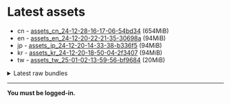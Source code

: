 # Latest assets
- cn - [assets_cn_24-12-28-16-17-06-54bd34](https://github.com/ArknightsAssets/NewAssets/actions/runs/12533823006/artifacts/2368994229) (654MiB)
- en - [assets_en_24-12-20-22-21-35-30698a](https://github.com/ArknightsAssets/NewAssets/actions/runs/12466939089/artifacts/2355826059) (94MiB)
- jp - [assets_jp_24-12-20-14-33-38-b336f5](https://github.com/ArknightsAssets/NewAssets/actions/runs/12466939089/artifacts/2355828452) (94MiB)
- kr - [assets_kr_24-12-20-18-50-04-2f3407](https://github.com/ArknightsAssets/NewAssets/actions/runs/12466939089/artifacts/2355828458) (94MiB)
- tw - [assets_tw_25-01-02-13-59-56-bf9684](https://github.com/ArknightsAssets/NewAssets/actions/runs/12594909258/artifacts/2381948527) (20MiB)

<details>
<summary>Latest raw bundles</summary>

- cn - [bundles_cn_24-12-28-16-17-06-54bd34](https://github.com/ArknightsAssets/NewAssets/actions/runs/12533823006/artifacts/2368994424) (222MiB)
- en - [bundles_en_24-12-20-22-21-35-30698a](https://github.com/ArknightsAssets/NewAssets/actions/runs/12466939089/artifacts/2355826138) (30MiB)
- jp - [bundles_jp_24-12-20-14-33-38-b336f5](https://github.com/ArknightsAssets/NewAssets/actions/runs/12466939089/artifacts/2355828556) (30MiB)
- kr - [bundles_kr_24-12-20-18-50-04-2f3407](https://github.com/ArknightsAssets/NewAssets/actions/runs/12466939089/artifacts/2355828551) (29MiB)
- tw - [bundles_tw_25-01-02-13-59-56-bf9684](https://github.com/ArknightsAssets/NewAssets/actions/runs/12594909258/artifacts/2381948620) (17MiB)

</details>

---

**You must be logged-in.**

